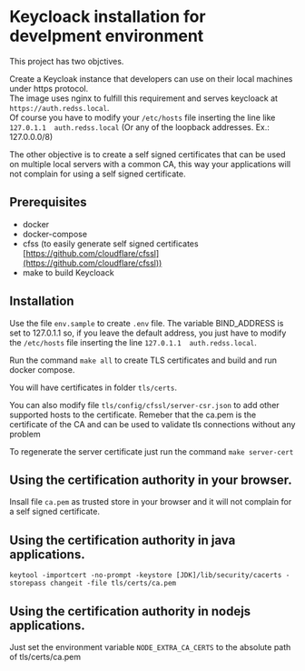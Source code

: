 # Keycloack installation for develpment environment

This project has two objctives.

Create a Keycloak instance that developers can use on their local machines under https protocol.\
The image uses nginx to fulfill this requirement and serves keycloack at `https://auth.redss.local`.\
Of course you have to modify your `/etc/hosts` file inserting the line like `127.0.1.1  auth.redss.local` (Or any of the loopback addresses. Ex.: 127.0.0.0/8)

The other objective is to create a self signed certificates that can be used on multiple local servers with a common CA, this way your applications will not complain for using a self signed certificate.

## Prerequisites

- docker
- docker-compose
- cfss (to easily generate self signed certificates [https://github.com/cloudflare/cfssl](https://github.com/cloudflare/cfssl))
- make to build Keycloack

## Installation

Use the file `env.sample` to create `.env` file. The variable BIND_ADDRESS is set to 127.0.1.1 so, if you leave the default address, you
just have to modify the `/etc/hosts` file inserting the line `127.0.1.1  auth.redss.local`.

Run the command `make all` to create TLS certificates and build and run docker compose.

You will have certificates in folder `tls/certs`.

You can also modify file `tls/config/cfssl/server-csr.json` to add other supported hosts to the certificate. Remeber that the ca.pem is the certificate of the CA and can be used to validate tls connections without any problem

To regenerate the server certificate just run the command `make server-cert`

## Using the certification authority in your browser.

Insall file `ca.pem` as trusted store in your browser and it will not complain for a self signed certificate.

## Using the certification authority in java applications.

```
keytool -importcert -no-prompt -keystore [JDK]/lib/security/cacerts -storepass changeit -file tls/certs/ca.pem
```

## Using the certification authority in nodejs applications.

Just set the environment variable `NODE_EXTRA_CA_CERTS` to the absolute path of tls/certs/ca.pem
